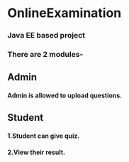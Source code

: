 # OnlineExamination
### Java EE based project 
### There are 2 modules-

## Admin 
#### Admin is allowed to upload questions.

## Student 
#### 1.Student can give quiz. 
#### 2.View their result.
